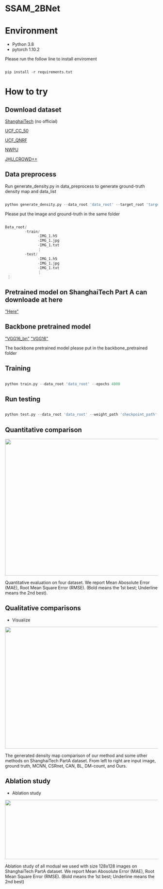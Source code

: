 # SSAM_2BNet

# Environment
- Python 3.8
- pytorch 1.10.2

Please run the follow line to install enviroment
```python

pip install -r requirements.txt

```

# How to try

## Download dataset 
[ShanghaiTech](https://www.kaggle.com/datasets/tthien/shanghaitech)  (no official)

[UCF_CC_50](https://www.crcv.ucf.edu/data/ucf-cc-50/)

[UCF_QNRF](https://www.crcv.ucf.edu/data/ucf-qnrf/)

[NWPU](https://gjy3035.github.io/NWPU-Crowd-Sample-Code/)

[JHU_CROWD++](http://www.crowd-counting.com/#download)

## Data preprocess

Run generate_density.py in data_preprocess to generate ground-truth density map and data_list
```python

python generate_density.py --data_root 'data_root' --target_root 'target_root' --cls 'cls' # cls=SHH, NWPU, UCF_QNRF, UCF_CC_50, jhu++

```



Please put the image and ground-truth in the same folder
```python

Data_root/
         -train/
               -IMG_1.h5
               -IMG_1.jpg
               -IMG_1.txt
               ⋮
         -test/
               -IMG_1.h5
               -IMG_1.jpg
               -IMG_1.txt
               ⋮
 ⋮

```


## Pretrained model on ShanghaiTech Part A can downloade at here
["Here"](https://drive.google.com/drive/folders/1URV04UehpIASURLM8V89DVGrOncy3Lei)

## Backbone pretrained model
["VGG16_bn"](https://download.pytorch.org/models/vgg16_bn-6c64b313.pth)
["VGG16"](https://download.pytorch.org/models/vgg16_bn-6c64b313.pth)


The backbone pretrained model please put in the backbone_pretrained folder

## Training
```python

python train.py --data_root 'data_root' --epochs 4000

```

## Run testing
```python

python test.py --data_root 'data_root' --weight_path 'checkpoint_path'

```

## Quantitative comparison


<img src="" width="1337" height="449">

Quantitative evaluation on four dataset. We report Mean Abosolute Error (MAE), Root Mean Square Error (RMSE). (Bold means the 1st best; Underline means the 2nd best).


## Qualitative comparisons

- Visualize

<img src="" width="1279" height="400">

The generated density map comparison of our method and some other methods on ShanghaiTech PartA dataset. From left to right are input image, ground truth, MCNN, CSRnet, CAN, BL, DM-count, and Ours.


## Ablation study

- Ablation study 

<div align=center>
<img src="" width="546" height="195">
</div>

Ablation study of all modual we used with size 128x128 images on ShanghaiTech PartA dataset. We report Mean Abosolute Error (MAE), Root Mean Square Error (RMSE). (Bold means the 1st best; Underline means the 2nd best)
